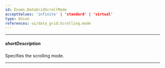 ```yaml
---
id: Enums.DataGridScrollMode
acceptValues: 'infinite' | 'standard' | 'virtual'
type: Union
references: ui/data_grid:Scrolling.mode
---
```

---
##### shortDescription
Specifies the scrolling mode.

---
